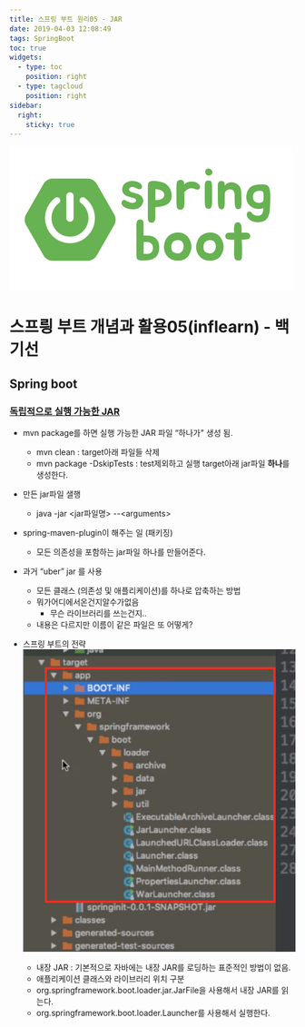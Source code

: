 ```yaml
---
title: 스프링 부트 원리05 - JAR
date: 2019-04-03 12:08:49
tags: SpringBoot
toc: true
widgets:
  - type: toc
    position: right
  - type: tagcloud
    position: right
sidebar:
  right:
    sticky: true
---
```

![springboot](/images/springboot_logo.png)
# 스프릥 부트 개념과 활용05(inflearn) - 백기선 
## Spring boot
<!-- more -->
### [독립적으로 실행 가능한 JAR](https://docs.spring.io/spring-boot/docs/current/reference/html/executable-jar.html)
- mvn package를 하면 실행 가능한 ​JAR 파일 “하나가"​ 생성 됨.
    - mvn clean : target아래 파일들 삭제
    - mvn package -DskipTests : test제외하고 실행 target아래 jar파일 **하나**를 생성한다.
    
- 만든 jar파일 샐행
    - java -jar <jar파일명\> -\-<arguments\>
    
- spring-maven-plugin이 해주는 일 (패키징)
    - 모든 의존성을 포함하는 jar파일 하나를 만들어준다.

- 과거 “uber” jar 를 사용
    - 모든 클래스 (의존성 및 애플리케이션)를 하나로 압축하는 방법
    - 뭐가어디에서온건지알수가없음
        - 무슨 라이브러리를 쓰는건지..
    - 내용은 다르지만 이름이 같은 파일은 또 어떻게?

- 스프링 부트의 전략
![springboot](/images/springboot/springboot05-1.png)
    - 내장 JAR : 기본적으로 자바에는 내장 JAR를 로딩하는 ​표준적인 방법이 없음​. 
    - 애플리케이션 클래스와 라이브러리 위치 구분
    - org.springframework.boot.loader.jar.JarFile을 사용해서 내장 JAR를 읽는다. 
    - org.springframework.boot.loader.Launcher를 사용해서 실행한다.
<br><br>